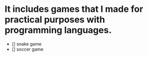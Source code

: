 # It includes games that I made for practical purposes with programming languages.

- [] snake game
- [] soccer game
